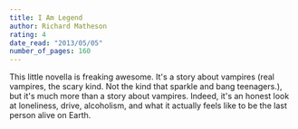 ```yaml
---
title: I Am Legend
author: Richard Matheson
rating: 4
date_read: "2013/05/05"
number_of_pages: 160
---
```


This little novella is freaking awesome. It's a story about vampires (real vampires, the scary kind. Not the kind that sparkle and bang teenagers.), but it's much more than a story about vampires. Indeed, it's an honest look at loneliness, drive, alcoholism, and what it actually feels like to be the last person alive on Earth.